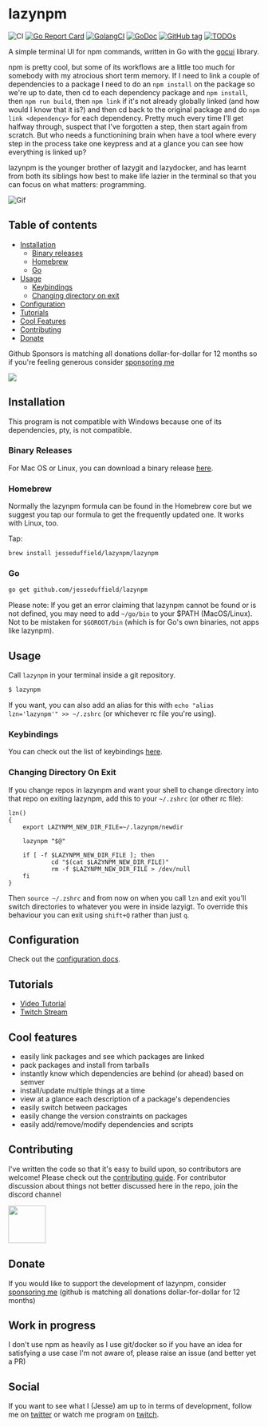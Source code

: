 # lazynpm

![CI](https://github.com/jesseduffield/lazynpm/workflows/Continuous%20Integration/badge.svg) [![Go Report Card](https://goreportcard.com/badge/github.com/jesseduffield/lazynpm)](https://goreportcard.com/report/github.com/jesseduffield/lazynpm) [![GolangCI](https://golangci.com/badges/github.com/jesseduffield/lazynpm.svg)](https://golangci.com) [![GoDoc](https://godoc.org/github.com/jesseduffield/lazynpm?status.svg)](http://godoc.org/github.com/jesseduffield/lazynpm) [![GitHub tag](https://img.shields.io/github/tag/jesseduffield/lazynpm.svg)]() [![TODOs](https://badgen.net/https/api.tickgit.com/badgen/github.com/jesseduffield/lazynpm)](https://www.tickgit.com/browse?repo=github.com/jesseduffield/lazynpm)

A simple terminal UI for npm commands, written in Go with the [gocui](https://github.com/jroimartin/gocui "gocui") library.

npm is pretty cool, but some of its workflows are a little too much for somebody with my atrocious short term memory. If I need to link a couple of dependencies to a package I need to do an `npm install` on the package so we're up to date, then cd to each dependency package and `npm install`, then `npm run build`, then `npm link` if it's not already globally linked (and how would I know that it is?) and then cd back to the original package and do `npm link <dependency>` for each dependency. Pretty much every time I'll get halfway through, suspect that I've forgotten a step, then start again from scratch. But who needs a functionining brain when have a tool where every step in the process take one keypress and at a glance you can see how everything is linked up?

lazynpm is the younger brother of lazygit and lazydocker, and has learnt from both its siblings how best to make life lazier in the terminal so that you can focus on what matters: programming.

![Gif](/docs/resources/demo2.gif)

## Table of contents

- [Installation](#installation)
  - [Binary releases](#binary-releases)
  - [Homebrew](#homebrew)
  - [Go](#go)
- [Usage](#usage)
  - [Keybindings](#keybindings)
  - [Changing directory on exit](#changing-directory-on-exit)
- [Configuration](#configuration)
- [Tutorials](#tutorials)
- [Cool Features](#cool-features)
- [Contributing](#contributing)
- [Donate](#donate)

Github Sponsors is matching all donations dollar-for-dollar for 12 months so if you're feeling generous consider [sponsoring me](https://github.com/sponsors/jesseduffield)

[<img src="https://i.imgur.com/CXSiCu1.jpg">](https://www.youtube.com/watch?v=J-FJdxrESqw)

## Installation

This program is not compatible with Windows because one of its dependencies, pty, is not compatible.

### Binary Releases

For Mac OS or Linux, you can download a binary release [here](../../releases).

### Homebrew

Normally the lazynpm formula can be found in the Homebrew core but we suggest you tap our formula to get the frequently updated one. It works with Linux, too.

Tap:

```
brew install jesseduffield/lazynpm/lazynpm
```

### Go

```sh
go get github.com/jesseduffield/lazynpm
```

Please note:
If you get an error claiming that lazynpm cannot be found or is not defined, you
may need to add `~/go/bin` to your \$PATH (MacOS/Linux). Not to be mistaken for `$GOROOT/bin` (which is for Go's own binaries,
not apps like lazynpm).


## Usage

Call `lazynpm` in your terminal inside a git repository.

```sh
$ lazynpm
```

If you want, you can
also add an alias for this with `echo "alias lzn='lazynpm'" >> ~/.zshrc` (or
whichever rc file you're using).

### Keybindings

You can check out the list of keybindings [here](/docs/keybindings).

### Changing Directory On Exit

If you change repos in lazynpm and want your shell to change directory into that repo on exiting lazynpm, add this to your `~/.zshrc` (or other rc file):

```
lzn()
{
    export LAZYNPM_NEW_DIR_FILE=~/.lazynpm/newdir

    lazynpm "$@"

    if [ -f $LAZYNPM_NEW_DIR_FILE ]; then
            cd "$(cat $LAZYNPM_NEW_DIR_FILE)"
            rm -f $LAZYNPM_NEW_DIR_FILE > /dev/null
    fi
}
```

Then `source ~/.zshrc` and from now on when you call `lzn` and exit you'll switch directories to whatever you were in inside lazyigt. To override this behaviour you can exit using `shift+Q` rather than just `q`.

## Configuration

Check out the [configuration docs](docs/Config.md).

## Tutorials

- [Video Tutorial](https://www.youtube.com/watch?v=J-FJdxrESqw)
- [Twitch Stream](https://www.twitch.tv/jesseduffield)

## Cool features

- easily link packages and see which packages are linked
- pack packages and install from tarballs
- instantly know which dependencies are behind (or ahead) based on semver
- install/update multiple things at a time
- view at a glance each description of a package's dependencies
- easily switch between packages
- easily change the version constraints on packages
- easily add/remove/modify dependencies and scripts

## Contributing

I've written the code so that it's easy to build upon, so contributors are welcome! Please check out the [contributing guide](CONTRIBUTING.md).
For contributor discussion about things not better discussed here in the repo, join the discord channel

<a href="https://discord.gg/ehwFt2t4wt"><img src='../assets/discord.png' width='75'></a>

## Donate

If you would like to support the development of lazynpm, consider [sponsoring me](https://github.com/sponsors/jesseduffield) (github is matching all donations dollar-for-dollar for 12 months)

## Work in progress

I don't use npm as heavily as I use git/docker so if you have an idea for satisfying a use case I'm not aware of, please raise an issue (and better yet a PR)

## Social

If you want to see what I (Jesse) am up to in terms of development, follow me on
[twitter](https://twitter.com/DuffieldJesse) or watch me program on
[twitch](https://www.twitch.tv/jesseduffield).
